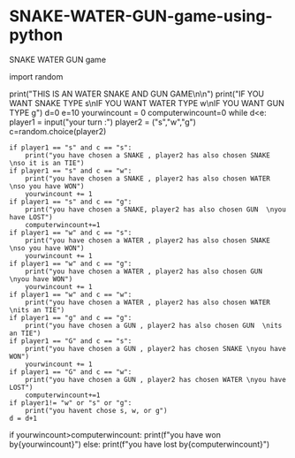 # SNAKE-WATER-GUN-game-using-python
SNAKE WATER GUN game

import random

print("THIS IS AN WATER SNAKE AND GUN GAME\n\n")
print("IF YOU WANT SNAKE TYPE s\nIF YOU WANT WATER TYPE w\nIF YOU WANT GUN TYPE g")
d=0
e=10
yourwincount = 0
computerwincount=0
while d<e:
    player1 = input("your turn :")
    player2 = ("s","w","g")
    c=random.choice(player2)
    
    if player1 == "s" and c == "s":
        print("you have chosen a SNAKE , player2 has also chosen SNAKE  \nso it is an TIE")
    if player1 == "s" and c == "w":
        print("you have chosen a SNAKE , player2 has also chosen WATER  \nso you have WON")
        yourwincount += 1
    if player1 == "s" and c == "g":
        print("you have chosen a SNAKE, player2 has also chosen GUN  \nyou have LOST")
        computerwincount+=1
    if player1 == "w" and c == "s":
        print("you have chosen a WATER , player2 has also chosen SNAKE  \nso you have WON")
        yourwincount += 1
    if player1 == "w" and c == "g":
        print("you have chosen a WATER , player2 has also chosen GUN  \nyou have WON")
        yourwincount += 1
    if player1 == "w" and c == "w":
        print("you have chosen a WATER , player2 has also chosen WATER  \nits an TIE")
    if player1 == "g" and c == "g":
        print("you have chosen a GUN , player2 has also chosen GUN  \nits an TIE")
    if player1 == "G" and c == "s":
        print("you have chosen a GUN , player2 has chosen SNAKE \nyou have WON")
        yourwincount += 1
    if player1 == "G" and c == "w":
        print("you have chosen a GUN , player2 has chosen WATER \nyou have LOST")
        computerwincount+=1
    if player1!= "w" or "s" or "g":
        print("you havent chose s, w, or g")
    d = d+1
if yourwincount>computerwincount:
    print(f"you have won by{yourwincount}")
else:
    print(f"you have lost by{computerwincount}")

    
